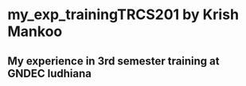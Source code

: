 # my_exp_trainingTRCS201 by Krish Mankoo
## My experience in 3rd semester training at GNDEC ludhiana
